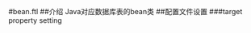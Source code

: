 #bean.ftl
##介绍
Java对应数据库表的bean类
##配置文件设置
###target property setting
    <property name="className" value="类名"/>